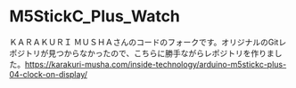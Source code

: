 # M5StickC_Plus_Watch
ＫＡＲＡＫＵＲＩ ＭＵＳＨＡさんのコードのフォークです。オリジナルのGitレポジトリが見つからなかったので、こちらに勝手ながらレポジトリを作りました。https://karakuri-musha.com/inside-technology/arduino-m5stickc-plus-04-clock-on-display/
